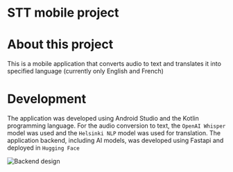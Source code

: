 # STT mobile project

# About this project
This is a mobile application that converts audio to text and translates it into specified language (currently only English and French)

# Development
The application was developed using Android Studio and the Kotlin programming language.
For the audio conversion to text, the ```OpenAI Whisper``` model was used and the ```Helsinki NLP``` model was used for translation.
The application backend, including AI models, was developed using Fastapi and deployed in ```Hugging Face```

![Backend design](https://i.ibb.co/N6P6SBYZ/Untitled-2025-07-14-0256.png)

